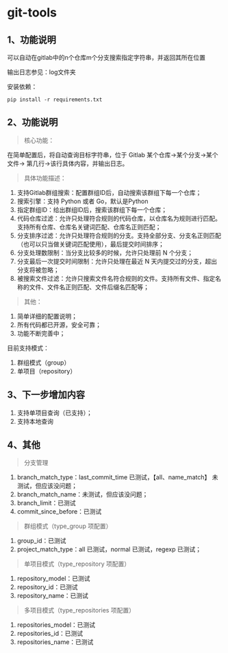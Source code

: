 # git-tools

## 1、功能说明

可以自动在gitlab中的n个仓库m个分支搜索指定字符串，并返回其所在位置

输出日志参见：log文件夹

安装依赖：

```ssh
pip install -r requirements.txt
```

## 2、功能说明

> 核心功能：

在简单配置后，将自动查询目标字符串，位于 Gitlab 某个仓库->某个分支->某个文件->
第几行->该行具体内容，并输出日志。

> 具体功能描述：

1. 支持Gitlab群组搜索：配置群组ID后，自动搜索该群组下每一个仓库；
2. 搜索引擎：支持 Python 或者 Go，默认是Python
3. 指定群组ID：给出群组ID后，搜索该群组下每一个仓库；
4. 代码仓库过滤：允许只处理符合规则的代码仓库，以仓库名为规则进行匹配。支持所有仓库、仓库名关键词匹配、仓库名正则匹配；
5. 分支排序过滤：允许只处理符合规则的分支。支持全部分支、分支名正则匹配（也可以只当做关键词匹配使用），最后提交时间排序；
6. 分支处理数限制：当分支比较多的时候，允许只处理前 N 个分支；
7. 分支最后一次提交时间限制：允许只处理在最近 N 天内提交过的分支，超出分支将被忽略；
8. 被搜索文件过滤：允许只搜索文件名符合规则的文件。支持所有文件、指定名称的文件、文件名正则匹配、文件后缀名匹配等；

> 其他：

1. 简单详细的配置说明；
2. 所有代码都已开源，安全可靠；
3. 功能不断完善中；

目前支持模式：

1. 群组模式（group）
2. 单项目（repository）

## 3、下一步增加内容

1. 支持单项目查询（已支持）；
2. 支持本地查询

## 4、其他

> 分支管理

1. branch_match_type：last_commit_time 已测试，【all、name_match】 未测试，但应该没问题；
2. branch_match_name：未测试，但应该没问题；
3. branch_limit：已测试
4. commit_since_before：已测试

> 群组模式（type_group 项配置）

1. group_id：已测试
2. project_match_type：all 已测试，normal 已测试，regexp 已测试；

> 单项目模式（type_repository 项配置）

1. repository_model：已测试
2. repository_id：已测试
3. repository_name：已测试

> 多项目模式（type_repositories 项配置）

1. repositories_model：已测试
2. repositories_id：已测试
3. repositories_name：已测试
